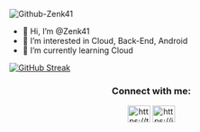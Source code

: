 
![Github-Zenk41](https://user-images.githubusercontent.com/56034940/143673724-e11dc831-a7ed-471c-a951-82b95bccf124.png)
  
- 👋 Hi, I’m @Zenk41
- 👀 I’m interested in Cloud, Back-End, Android
- 🌱 I’m currently learning Cloud

[![GitHub Streak](https://github-readme-streak-stats.herokuapp.com/?user=Zenk41)](https://git.io/streak-stats)


<h3 align="center">Connect with me:</h3>
<p align="center">
<a href="your link" target="blank"><img align="center" src="https://cdn.jsdelivr.net/npm/simple-icons@3.0.1/icons/twitter.svg" alt="https://twitter.com/ardhi_dhani" height="30" width="40" /></a>
<a href="your link" target="blank"><img align="center" src="https://cdn.jsdelivr.net/npm/simple-icons@3.0.1/icons/linkedin.svg" alt="https://id.linkedin.com/in/ardhi-ramadhani-a630b9144" height="30" width="40" /></a>
</p>

<!---
Zenk41/Zenk41 is a ✨ special ✨ repository because its `README.md` (this file) appears on your GitHub profile.
You can click the Preview link to take a look at your changes.
--->

